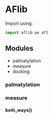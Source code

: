 # AFlib
Import using:
```python
import aflib as afl
```
## Modules
- palmatylation
- measure
- docking
### palmatylation


### measure
#### both_ways()